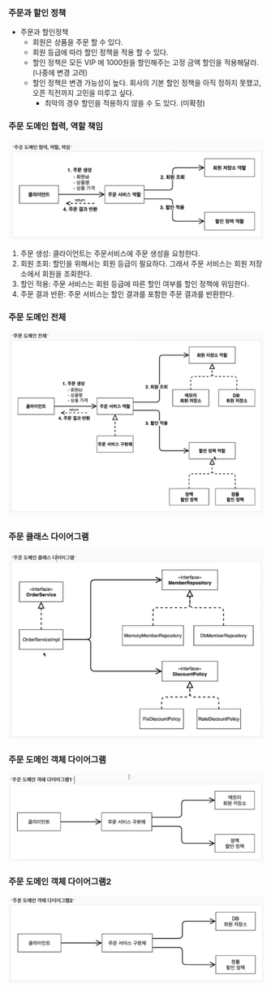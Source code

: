 ### 주문과 할인 정책

- 주문과 할인정책
  - 회원은 상품을 주문 할 수 있다.
  - 회원 등급에 따라 할인 정책을 적용 할 수 있다.
  - 할인 정책은 모든 VIP 에 1000원을 할인해주는 고정 금액 할인을 적용해달라. (나중에 변경 고려)
  - 할인 정책은 변경 가능성이 높다. 회사의 기본 할인 정책을 아직 정하지 못했고, 오픈 직전까지 고민을 미루고 싶다. 
    - 최악의 경우 할인을 적용하지 않을 수 도 있다. (미확정) 

### 주문 도메인 협력, 역할 책임

![img_2.png](img_2.png)

1. 주문 생성: 클라이언트는 주문서비스에 주문 생성을 요청한다.
2. 회원 조회: 할인을 위해서는 회원 등급이 필요하다. 그래서 주문 서비스는 회원 저장소에서 회원을 조회한다.
3. 할인 적용: 주문 서비스는 회원 등급에 따른 할인 여부를 할인 정책에 위임한다.
4. 주문 결과 반환: 주문 서비스는 할인 결과를 포함한 주문 결과를 반환한다.

### 주문 도메인 전체

![img_3.png](img_3.png)

### 주문 클래스 다이어그램

![img_4.png](img_4.png)

### 주문 도메인 객체 다이어그램

![img_5.png](img_5.png)

### 주문 도메인 객체 다이어그램2

![img_6.png](img_6.png)


